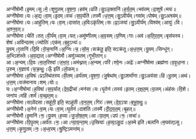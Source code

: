 

  
अग्नी॑षोमौ।इ॒मम्।सु।मे॒।शृ॒णु॒तम्।वृ॒ष॒णा॒।हव॑म्।प्रति॑।सु॒ऽउ॒क्तानि॑।ह॒र्य॒त॒म्।भव॑तम्।दा॒शुषे॑।मयः॑॥  
अग्नी॑षोमा।यः।अ॒द्य।वा॒म्।इ॒दम्।वचः॑।स॒प॒र्यति॑।तस्मै॑।ध॒त्त॒म्।सु॒ऽवीर्य॑म्।गवा॑म्।पोष॑म्।सु॒ऽअश्व्य॑म्॥  
अग्नी॑षोमा।यः।आहु॑तिम्।यः।वा॒म्।दासा॑त्।ह॒विःऽकृ॑तिम्।सः।प्र॒ऽजया॑।सु॒ऽवीर्य॑म्।विश्व॑म्।आयुः॑।वि।अ॒श्न॒व॒त्॥  
अग्नी॑षोमा।चेति॑।तत्।वी॒र्य॑म्।वा॒म्।यत्।अमु॑ष्णीतम्।अ॒व॒सम्।प॒णिम्।गाः।अव॑।अ॒ति॒र॒त॒म्।बृस॑यस्य।शेषः॑।अवि॑न्दतम्।ज्योतिः॑।एक॑म्।ब॒हुऽभ्यः॑॥  
यु॒वम्।ए॒तानि॑।दि॒वि।रो॒च॒नानि॑।अ॒ग्निः।च॒।सो॒म॒।सक्र॑तू॒ इति॒ सऽक्र॑तू।अ॒ध॒त्त॒म्।यु॒वम्।सिन्धू॑न्।अ॒भिऽश॑स्तेः।अ॒व॒द्यात्।अग्नी॑षोमौ।अमु॑ञ्चतम्।गृ॒भी॒तान्॥  
आ।अ॒न्यम्।दि॒वः।मा॒त॒रिश्वा॑।ज॒भा॒र॒।अम॑थ्नात्।अ॒न्यम्।परि॑।श्ये॒नः।अद्रेः॑।अग्नी॑षोमा।ब्रह्म॑णा।व॒वृ॒धा॒ना।उ॒रुम्।य॒ज्ञाय॑।च॒क्र॒थुः॒।ऊँ॒ इति॑।लो॒कम्॥  
अग्नी॑षोमा।ह॒विषः॑।प्रऽस्थि॑तस्य।वी॒तम्।हर्य॑तम्।वृ॒ष॒णा॒।जु॒षेथा॑म्।सु॒ऽशर्मा॑णा।सु॒ऽअव॑सा।हि।भू॒तम्।अथ॑।ध॒त्त॒म्।यज॑मानाय।शम्।योः॥  
यः।अ॒ग्नीषोमा॑।ह॒विषा॑।स॒प॒र्यात्।दे॒व॒द्रीचा॑।मन॑सा।यः।घृ॒तेन॑।तस्य॑।व्र॒तम्।र॒क्ष॒त॒म्।पा॒तम्।अंह॑सः।वि॒शे।जना॑य।महि॑।शर्म॑।य॒च्छ॒त॒म्॥  
अग्नी॑षोमा।सऽवे॑दसा।सहू॑ती॒ इति॒ सऽहू॑ती।व॒न॒त॒म्।गिरः॑।सम्।दे॒व॒ऽत्रा।ब॒भू॒व॒थुः॒॥  
अग्नी॑षोमौ।अ॒नेन॑।वा॒म्।यः।वा॒म्।घृ॒तेन॑।दाश॑ति।तस्मै॑।दी॒द॒य॒त॒म्।बृ॒हत्॥  
अग्नी॑षोमौ।इ॒मानि॑।नः॒।यु॒वम्।ह॒व्या।जु॒जो॒ष॒त॒म्।आ।या॒त॒म्।उप॑।नः॒।सचा॑॥  
अग्नी॑षोमा।पि॒पृ॒तम्।अर्व॑तः।नः॒।आ।प्या॒य॒न्ता॒म्।उ॒स्रियाः॑।ह॒व्य॒ऽसू॒दः॑।अ॒स्मे इति॑।बला॑नि।म॒घव॑त्ऽसु।ध॒त्त॒म्।कृ॒णु॒तम्।नः॒।अ॒ध्व॒रम्।श्रु॒ष्टि॒ऽमन्त॑म्॥  
